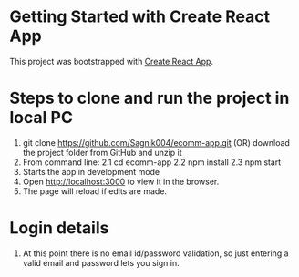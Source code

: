 # Getting Started with Create React App
This project was bootstrapped with [Create React App](https://github.com/facebook/create-react-app).

# Steps to clone and run the project in local PC
1. git clone https://github.com/Sagnik004/ecomm-app.git (OR) download the project folder from GitHub and unzip it
2. From command line:
  2.1 cd ecomm-app
  2.2 npm install
  2.3 npm start 
3. Starts the app in development mode
4. Open [http://localhost:3000](http://localhost:3000) to view it in the browser.
5. The page will reload if edits are made.

# Login details
1. At this point there is no email id/password validation, so just entering a valid email and password lets you sign in.
